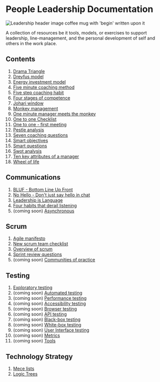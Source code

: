 # People Leadership Documentation

![Leadership header image coffee mug with 'begin' written upon it](/images/danielle-macinnes-unsplash.jpg)

A collection of resources be it tools, models, or exercises to support leadership, line-management, and the personal development of self and others in the work place.

## Contents

1. [Drama Triangle](/drama-triangle.md)
2. [Dreyfus model](/dreyfus-model.md)
3. [Energy investment model](/energy-investment-model.md)
4. [Five minute coaching method](/five-minute-coaching-method.md)
5. [Five step coaching habit](/five-step-coaching-habit.md)
6. [Four stages of competence](/four-stages-of-competence.md)
7. [Johari window](/johari-window.md)
8. [Monkey management](/monkey-management.md)
9. [One minute manager meets the monkey](/one-minute-manager-meets-the-monkey.md)
10. [One to one Checklist](one-to-one-checklist.md)
11. [One to one - first meeting](/one-to-one-first-meeting.md)
12. [Pestle analysis](/pestle-analysis.md)
13. [Seven coaching questions](/seven-coaching-questions.md)
14. [Smart objectives](/smart-objectives.md)
15. [Smart questions](/smart-questions.md)
16. [Swot analysis](/swot-analysis.md)
17. [Ten key attributes of a manager](/ten-key-attributes-of-a-manager.md)
18. [Wheel of life](/wheel-of-life.md)

## Communications

1. [BLUF - Bottom Line Up Front](/bluf.md)
2. [No Hello - Don't just say hello in chat](/nohello.md)
3. [Leadership is Language](/leadership-is-language.md)
4. [Four habits that derail listening](/four-listening.md)
5. (coming soon) [Asynchronous](/asynchronous.md)

## Scrum

1. [Agile manifesto](agile-manifesto.md)
2. [New scrum team checklist](/new-scrum-team-checklist.md)
3. [Overview of scrum](/scrum-overview.md)
4. [Sprint review questions](/sprint-review-questions.md)
5. (coming soon) [Communities of practice](/communities-of-practice.md)

## Testing

1. [Exploratory testing](/testing/testing-exploratory.md)
2. (coming soon) [Automated testing](/testing/testing-automation.md)
3. (coming soon) [Performance testing](/testing/testing-performance.md)
4. (coming soon) [Accessibility testing](/testing/testing-accessibility.md)
5. (coming soon) [Browser testing](/testing/testing-browser.md)
6. (coming soon) [API testing](/testing/testing-api.md)
7. (coming soon) [Black-box testing](/testing/testing-black-box.md)
8. (coming soon) [White-box testing](/testing/testing-white-box.md)
9. (coming soon) [User Interface testing](/testing/testing-ui.md)
10. (coming soon) [Metrics](/testing/testing-metrics.md)
11. (coming soon) [Tools](/testing/testing-tools.md)

## Technology Strategy

1. [Mece lists](/strategy/mece.md)
2. [Logic Trees](/strategy/logic-trees.md)
